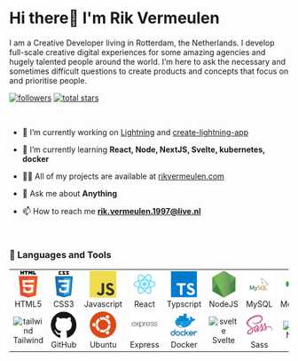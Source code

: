 # Hi there👋  I'm Rik Vermeulen

I am a Creative Developer living in Rotterdam, the Netherlands. I develop full-scale creative digital experiences for some amazing agencies and hugely talented people around the world. I’m here to ask the necessary and sometimes difficult questions to create products and concepts that focus on and prioritise people.

   <p align="left">
      <a href="https://github.com/rikvermeulen?tab=followers">
         <img alt="followers" title="Follow me on Github" src="https://custom-icon-badges.demolab.com/github/followers/rikvermeulen?color=236ad3&labelColor=1155ba&style=for-the-badge&logo=person-add&label=Follow&logoColor=white"/></a>
      <a href="https://github.com/rikvermeulen?tab=repositories&sort=stargazers">
         <img alt="total stars" title="Total stars on GitHub" src="https://custom-icon-badges.demolab.com/github/stars/rikvermeulen?color=55960c&style=for-the-badge&labelColor=488207&logo=star"/></a>
   </p>
   <br/>

- 🔭 I’m currently working on [Lightning](https://github.com/rikvermeulen/lightning) and [create-lightning-app](https://github.com/rikvermeulen/create-lightning-app)

- 🌱 I’m currently learning **React, Node, NextJS, Svelte, kubernetes, docker**

- 👨‍💻 All of my projects are available at [rikvermeulen.com](https://www.rikvermeulen.com)

- 💬 Ask me about **Anything**

- 📫 How to reach me **rik.vermeulen.1997@live.nl**
<br/>
   
### 🧰 Languages and Tools
<table>
    <tr>
        <td align="center" width="96">
            <img src="https://raw.githubusercontent.com/github/explore/80688e429a7d4ef2fca1e82350fe8e3517d3494d/topics/html/html.png" width="48" height="48" alt="HTML5" />
            <br/>HTML5
        </td>
        <td align="center" width="96">
            <img src="https://raw.githubusercontent.com/github/explore/80688e429a7d4ef2fca1e82350fe8e3517d3494d/topics/css/css.png" width="48" height="48" alt="CSS3" />
            <br/>CSS3
        </td>
        <td align="center" width="96">
            <img src="https://raw.githubusercontent.com/github/explore/80688e429a7d4ef2fca1e82350fe8e3517d3494d/topics/javascript/javascript.png" width="48" height="48" alt="Javascript" />
            <br/>Javascript
        </td>
        <td align="center" width="96">
            <img src="https://raw.githubusercontent.com/github/explore/80688e429a7d4ef2fca1e82350fe8e3517d3494d/topics/react/react.png" width="48" height="48" alt="React" />
            <br/>React
        </td>
        <td align="center" width="96">
           <img src="https://raw.githubusercontent.com/devicons/devicon/master/icons/typescript/typescript-original.svg" alt="typescript" width="48" height="48"/>
            <br/>Typscript
        </td>
        <td align="center" width="96">
            <img src="https://raw.githubusercontent.com/github/explore/80688e429a7d4ef2fca1e82350fe8e3517d3494d/topics/nodejs/nodejs.png" width="48" height="48" alt="NodeJS" />
            <br/>NodeJS
        </td>
        <td align="center" width="96">
            <img src="https://raw.githubusercontent.com/github/explore/80688e429a7d4ef2fca1e82350fe8e3517d3494d/topics/mysql/mysql.png" width="48" height="48" alt="MySQL" />
            <br/>MySQL
        </td>
        <td align="center" width="96">
            <img src="https://raw.githubusercontent.com/github/explore/80688e429a7d4ef2fca1e82350fe8e3517d3494d/topics/mongodb/mongodb.png" width="48" height="48" alt="MongoDB" />
            <br/>MongoDB
        </td>
        <td align="center" width="96">
            <img src="https://raw.githubusercontent.com/github/explore/80688e429a7d4ef2fca1e82350fe8e3517d3494d/topics/eslint/eslint.png" width="48" height="48" alt="ESLint" />
            <br/>ESLint
        </td>
    </tr>
    <tr>
        <td align="center" width="96">
            <img src="https://www.vectorlogo.zone/logos/tailwindcss/tailwindcss-icon.svg" alt="tailwind" width="48" height="48"/>
            <br/>Tailwind
        </td>
        <td align="center" width="96">
            <img src="https://raw.githubusercontent.com/github/explore/78df643247d429f6cc873026c0622819ad797942/topics/github/github.png" width="48" height="48" alt="GitHub" />
            <br/>GitHub
        </td>
        <td align="center" width="96">
            <img src="https://raw.githubusercontent.com/github/explore/80688e429a7d4ef2fca1e82350fe8e3517d3494d/topics/ubuntu/ubuntu.png" width="48" height="48" alt="Ubuntu" />
            <br/>Ubuntu
        </td>
        <td align="center" width="96">
            <img src="https://raw.githubusercontent.com/devicons/devicon/master/icons/express/express-original-wordmark.svg" alt="express" width="48" height="48"/>
            <br/>Express
        </td>
        <td align="center" width="96">
            <img src="https://raw.githubusercontent.com/github/explore/80688e429a7d4ef2fca1e82350fe8e3517d3494d/topics/docker/docker.png" width="48" height="48" alt="Docker" />
            <br/>Docker
        </td>
        <td align="center" width="96">
            <img src="https://upload.wikimedia.org/wikipedia/commons/1/1b/Svelte_Logo.svg" alt="svelte" width="48" height="48"/>
            <br/>Svelte
        </td>
        <td align="center" width="96">
            <img src="https://raw.githubusercontent.com/devicons/devicon/master/icons/sass/sass-original.svg" alt="sass" width="48" height="48"/>
            <br/>Sass
        </td>
        <td align="center" width="96">
           <img src="https://cdn.worldvectorlogo.com/logos/nextjs-2.svg" alt="nextjs" width="48" height="48"/>
            <br/>Next js
        </td>
        <td align="center" width="96">
            <img src="https://raw.githubusercontent.com/devicons/devicon/master/icons/python/python-original.svg" alt="python" width="48" height="48"/>
            <br/>Python
        </td>
</table>

